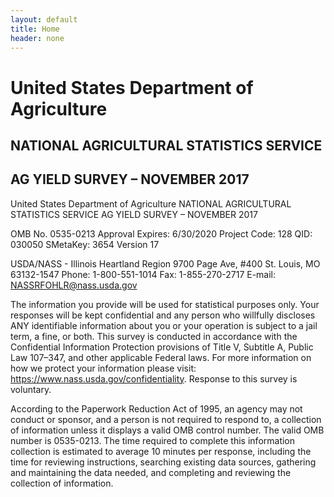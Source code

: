 ```yaml
---
layout: default
title: Home
header: none
---
```


# United States Department of Agriculture
## NATIONAL AGRICULTURAL STATISTICS SERVICE
## AG YIELD SURVEY – NOVEMBER 2017


United States Department of Agriculture
NATIONAL AGRICULTURAL STATISTICS SERVICE
AG YIELD SURVEY – NOVEMBER 2017

OMB No. 0535-0213
Approval Expires: 6/30/2020
Project Code: 128   QID: 030050
SMetaKey: 3654   Version 17

USDA/NASS - Illinois
Heartland Region
9700 Page Ave, #400
St. Louis, MO 63132-1547
Phone: 1-800-551-1014
Fax: 1-855-270-2717
E-mail: NASSRFOHLR@nass.usda.gov

The information you provide will be used for statistical purposes only. Your responses will be kept confidential and any person who willfully discloses ANY identifiable information about you or your operation is subject to a jail term, a fine, or both. This survey is conducted in accordance with the Confidential Information Protection provisions of Title V, Subtitle A, Public Law 107–347, and other applicable Federal laws. For more information on how we protect your information please visit:  https://www.nass.usda.gov/confidentiality. Response to this survey is voluntary.

According to the Paperwork Reduction Act of 1995, an agency may not conduct or sponsor, and a person is not required to respond to, a collection of information unless it displays a valid OMB control number. The valid OMB number is 0535-0213. The time required to complete this information collection is estimated to average 10 minutes per response, including the time for reviewing instructions, searching existing data sources, gathering and maintaining the data needed, and completing and reviewing the collection of information.
